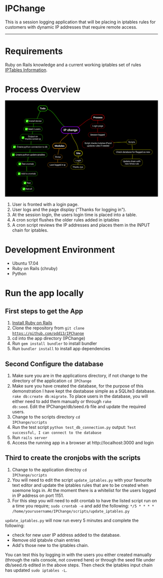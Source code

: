 # IPChange
This is a session logging application that will be placing in iptables rules for customers with dynamic IP addresses that require remote access.
<hr>

# Requirements
Ruby on Rails knowledge and a current working iptables set of rules [IPTables Information](https://help.ubuntu.com/community/IptablesHowTo).

# Process Overview 
![Image of Process](https://raw.githubusercontent.com/odd13/IPChange/master/images/ipchange.png)
1. User is fronted with a login page.
2. User logs and the page display ("Thanks for logging in").
3. At the session login, the users login time is placed into a table.
6. A cron script flushes the older rules added in iptables
5. A cron script reviews the IP addresses and places them in the INPUT chain for iptables.

# Development Environment
* Ubuntu 17.04
* Ruby on Rails (chruby)
* Python

# Run the app locally
## First steps to get the App
1. [Install Ruby on Rails](https://www.ruby-lang.org/en/documentation/installation)
2. Clone the repository from <code>git clone https://github.com/odd13/IPChange</code>
3. cd into the app directory (IPChange)
4. Run <code>gem install bundler</code> to install bundler
5. Run <code>bundler install</code> to install app dependencies

## Second Configure the database
1. Make sure you are in the applications directory, if not change to the directory of the application <code>cd IPChange</code>
2. Make sure you have created the database, for the purpose of this demonstration I have kept the dastabase simple as a SQLite3 database. <code>rake db:create db:migrate</code>. To place users in the database, you will either need to add them manually or through <code>rake db:seed</code>. Edit the IPChange/db/seed.rb file and update the required users. 
3. Change to the scripts directory <code>cd IPChange/scripts</code>
4. Run the test script <code>python test_db_connection.py</code> output: <code>Test successful, I can connect to the database</code> 
6. Run <code>rails server</code>
7. Access the running app in a browser at http://localhost:3000 and login

## Third to create the cronjobs with the scripts
1. Change to the application directoy <code>cd IPChange/scripts</code>
2. You will need to edit the script <code>update_iptables.py</code> with your favourite text editor and update the iptables rules that are to be created when soemone logs in. At the moment there is a whitelist for the users logged in IP address on port 1151.
3. For this step you will need to edit crontab to have the listed script run on a time you require;
  <code>sudo crontab -e</code> and add the following: <code>*/5 * * * * /home/yourusername/IPChange/scripts/update_iptables.py</code>

<code>update_iptables.py</code> will now run every 5 minutes and complete the following: 
 * check for new user IP address added to the database. 
 * Remove old iptabvle chain entries
 * Add's those new to the iptables chain.

You can test this by logging in with the users you either created manually (through the rails console, not covered here) or through the seed file under db/seed.rb edited in the above steps. Then check the iptables input chain has updated <code>sudo iptables -L</code>.


 
